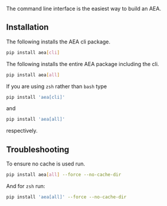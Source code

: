 The command line interface is the easiest way to build an AEA.

## Installation

The following installs the AEA cli package.

``` bash
pip install aea[cli]
```

The following installs the entire AEA package including the cli.

``` bash
pip install aea[all]

```

If you are using `zsh` rather than `bash` type 
``` zsh
pip install 'aea[cli]'
```
and
``` zsh
pip install 'aea[all]'
```
respectively.

## Troubleshooting

To ensure no cache is used run.

``` bash
pip install aea[all] --force --no-cache-dir
```

And for `zsh` run:
``` zsh
pip install 'aea[all]' --force --no-cache-dir
```

<br />
